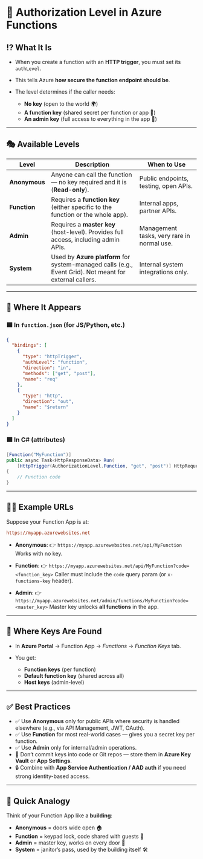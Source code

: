 # 🔑 **Authorization Level in Azure Functions**

## ⁉️ **What It Is**

- When you create a function with an **HTTP trigger**, you must set its `authLevel`.
- This tells Azure **how secure the function endpoint should be**.
- The level determines if the caller needs:

  - **No key** (open to the world 🌍)
  - **A function key** (shared secret per function or app 🔑)
  - **An admin key** (full access to everything in the app 👑)

---

## 🎭 **Available Levels**

| **Level**     | **Description**                                                                                         | **When to Use**                            |
| ------------- | ------------------------------------------------------------------------------------------------------- | ------------------------------------------ |
| **Anonymous** | Anyone can call the function — no key required and it is (**Read-only**).                                                         | Public endpoints, testing, open APIs.      |
| **Function**  | Requires a **function key** (either specific to the function or the whole app).                         | Internal apps, partner APIs.               |
| **Admin**     | Requires a **master key** (host-level). Provides full access, including admin APIs.                     | Management tasks, very rare in normal use. |
| **System**  | Used by **Azure platform** for system-managed calls (e.g., Event Grid). Not meant for external callers. | Internal system integrations only.         |

---

## 🎯 **Where It Appears**

### 🟦 In `function.json` (for JS/Python, etc.)

```json
{
  "bindings": [
    {
      "type": "httpTrigger",
      "authLevel": "function",
      "direction": "in",
      "methods": ["get", "post"],
      "name": "req"
    },
    {
      "type": "http",
      "direction": "out",
      "name": "$return"
    }
  ]
}
```

### 🟦 In C# (attributes)

```csharp
[Function("MyFunction")]
public async Task<HttpResponseData> Run(
    [HttpTrigger(AuthorizationLevel.Function, "get", "post")] HttpRequestData req)
{
    // Function code
}
```

---

## ✍🏻 **Example URLs**

Suppose your Function App is at:

```ini
https://myapp.azurewebsites.net
```

- **Anonymous**:
  👉 `https://myapp.azurewebsites.net/api/MyFunction`
  Works with no key.

- **Function**:
  👉 `https://myapp.azurewebsites.net/api/MyFunction?code=<function_key>`
  Caller must include the `code` query param (or `x-functions-key` header).

- **Admin**:
  👉 `https://myapp.azurewebsites.net/admin/functions/MyFunction?code=<master_key>`
  Master key unlocks **all functions** in the app.

---

## 🤔 **Where Keys Are Found**

- In **Azure Portal** → Function App → _Functions_ → _Function Keys_ tab.
- You get:

  - **Function keys** (per function)
  - **Default function key** (shared across all)
  - **Host keys** (admin-level)

---

## ✅ **Best Practices**

- ✅ Use **Anonymous** only for public APIs where security is handled elsewhere (e.g., via API Management, JWT, OAuth).
- ✅ Use **Function** for most real-world cases — gives you a secret key per function.
- ✅ Use **Admin** only for internal/admin operations.
- 🚫 Don’t commit keys into code or Git repos — store them in **Azure Key Vault** or **App Settings**.
- 🔒 Combine with **App Service Authentication / AAD auth** if you need strong identity-based access.

---

## 🏁 **Quick Analogy**

Think of your Function App like a **building**:

- **Anonymous** = doors wide open 🏠
- **Function** = keypad lock, code shared with guests 🔑
- **Admin** = master key, works on every door 👑
- **System** = janitor’s pass, used by the building itself 🛠️
